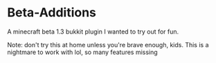 # Beta-Additions
A minecraft beta 1.3 bukkit plugin I wanted to try out for fun.

Note: don't try this at home unless you're brave enough, kids. This is a nightmare to work with lol, so many features missing
